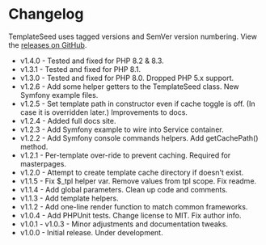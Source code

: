 # Changelog

TemplateSeed uses tagged versions and SemVer version numbering. View the [releases on GitHub](https://github.com/syntaxseed/templateseed/releases).

* v1.4.0 - Tested and fixed for PHP 8.2 & 8.3.
* v1.3.1 - Tested and fixed for PHP 8.1.
* v1.3.0 - Tested and fixed for PHP 8.0. Dropped PHP 5.x support.
* v1.2.6 - Add some helper getters to the TemplateSeed class. New Symfony example files.
* v1.2.5 - Set template path in constructor even if cache toggle is off. (In case it is overridden later.) Improvements to docs.
* v1.2.4 - Added full docs site.
* v1.2.3 - Add Symfony example to wire into Service container.
* v1.2.2 - Add Symfony console commands helpers. Add getCachePath() method.
* v1.2.1 - Per-template over-ride to prevent caching. Required for masterpages.
* v1.2.0 - Attempt to create template cache directory if doesn't exist.
* v1.1.5 - Fix $_tpl helper var. Remove values from tpl scope. Fix readme.
* v1.1.4 - Add global parameters. Clean up code and comments.
* v1.1.3 - Add template helpers.
* v1.1.2 - Add one-line render function to match common frameworks.
* v1.0.4 - Add PHPUnit tests. Change license to MIT. Fix author info.
* v1.0.1 - v1.0.3 - Minor adjustments and documentation tweaks.
* v1.0.0 - Initial release. Under development.
